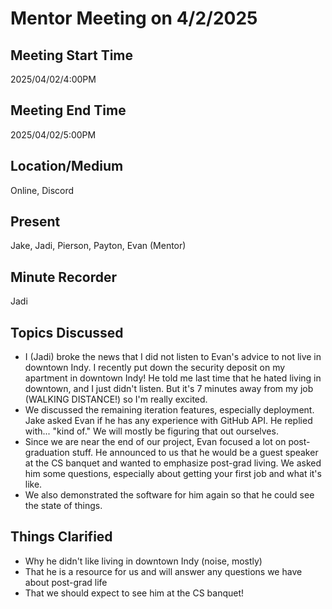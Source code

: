 # Mentor Meeting on 4/2/2025

## Meeting Start Time

2025/04/02/4:00PM

## Meeting End Time

2025/04/02/5:00PM

## Location/Medium

Online, Discord

## Present

Jake, Jadi, Pierson, Payton, Evan (Mentor)

## Minute Recorder

Jadi

## Topics Discussed

- I (Jadi) broke the news that I did not listen to Evan's advice to not live in downtown Indy. I recently put down the security deposit on my apartment in downtown Indy! He told me last time that he hated living in downtown, and I just didn't listen. But it's 7 minutes away from my job (WALKING DISTANCE!) so I'm really excited.
- We discussed the remaining iteration features, especially deployment. Jake asked Evan if he has any experience with GitHub API. He replied with... "kind of." We will mostly be figuring that out ourselves.
- Since we are near the end of our project, Evan focused a lot on post-graduation stuff. He announced to us that he would be a guest speaker at the CS banquet and wanted to emphasize post-grad living. We asked him some questions, especially about getting your first job and what it's like.
- We also demonstrated the software for him again so that he could see the state of things.


## Things Clarified

- Why he didn't like living in downtown Indy (noise, mostly)
- That he is a resource for us and will answer any questions we have about post-grad life
- That we should expect to see him at the CS banquet!

